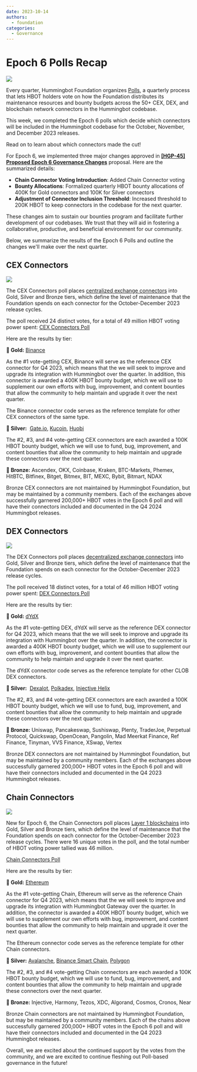```yaml
---
date: 2023-10-14
authors:
  - foundation
categories:
  - Governance
---
```


# Epoch 6 Polls Recap

![](./1.png)

Every quarter, Hummingbot Foundation organizes [Polls](../../../governance/polls.md), a quarterly process that lets HBOT holders vote on how the Foundation distributes its maintenance resources and bounty budgets across the 50+ CEX, DEX, and blockchain network connectors in the Hummingbot codebase.

This week, we completed the Epoch 6 polls which decide which connectors will be included in the Hummingbot codebase for the October, November, and December 2023 releases.

Read on to learn about which connectors made the cut!

<!-- more -->

For Epoch 6, we implemented three major changes approved in **[[HGP-45] Proposed Epoch 6 Governance Changes](https://snapshot.org/#/hbot.eth/proposal/0x7807da661f09096db6aadb277051ed6defd580259fd8e503c2a77a83779a3fd5)** proposal. Here are the summarized details:

- **Chain Connector Voting Introduction**: Added Chain Connector voting
- **Bounty Allocations**: Formalized quarterly HBOT bounty allocations of 400K for Gold connectors and 100K for Silver connectors
- **Adjustment of Connector Inclusion Threshold**: Increased threshold to 200K HBOT to keep connectors in the codebase for the next quarter.

These changes aim to sustain our bounties program and facilitate further development of our codebases. We trust that they will aid in fostering a collaborative, productive, and beneficial environment for our community.

Below, we summarize the results of the Epoch 6 Polls and outline the changes we'll make over the next quarter.

## CEX Connectors

![](./2.png)

The CEX Connectors poll places [centralized exchange connectors](../../../cex-connectors/index.md) into Gold, Silver and Bronze tiers, which define the level of maintenance that the Foundation spends on each connector for the October-December 2023 release cycles.

The poll received 24 distinct votes, for a total of 49 million HBOT voting power spent: [CEX Connectors Poll](https://snapshot.org/#/hbot.eth/proposal/0xb830acb389380f447a996ade4dd39120f5139256a6fa55448ff8d78ef9193de4)

Here are the results by tier:

**🥇 Gold:** [Binance](../../../exchanges/binance/index.md)

As the #1 vote-getting CEX, Binance will serve as the reference CEX connector for Q4 2023, which means that the we will seek to improve and upgrade its integration with Hummingbot over the quarter. In addition, this connector is awarded a 400K HBOT bounty budget, which we will use to supplement our own efforts with bug, improvement, and content bounties that allow the community to help maintain and upgrade it over the next quarter.

The Binance connector code serves as the reference template for other CEX connectors of the same type.

**🥈 Silver:**  [Gate.io](../../../exchanges/gate-io/index.md), [Kucoin](../../../exchanges/kucoin/index.md), [Huobi](../../../exchanges/huobi/index.md)

The #2, #3, and #4 vote-getting CEX connectors are each awarded a 100K HBOT bounty budget, which we will use to fund, bug, improvement, and content bounties that allow the community to help maintain and upgrade these connectors over the next quarter.

**🥉 Bronze:** Ascendex, OKX, Coinbase, Kraken, BTC-Markets, Phemex, HitBTC, Bitfinex, Bitget, Bitmex, BIT, MEXC, Bybit, Bitmart, NDAX

Bronze CEX connectors are not maintained by Hummingbot Foundation, but may be maintained by a community members. Each of the exchanges above successfully garnered 200,000+ HBOT votes in the Epoch 6 poll and will have their connectors included and documented in the Q4 2024 Hummingbot releases.

## DEX Connectors

![](./3.png)

The DEX Connectors poll places [decentralized exchange connectors](../../../dex-connectors/index.md) into Gold, Silver and Bronze tiers, which define the level of maintenance that the Foundation spends on each connector for the October-December 2023 release cycles. 

The poll received 18 distinct votes, for a total of 46 million HBOT voting power spent: [DEX Connectors Poll](https://snapshot.org/#/hbot.eth/proposal/0x5fe34c66cefc6438070332d2ab0d807447a9c175eb5e975e5a9a7023cb3c5c83)

Here are the results by tier:

**🥇 Gold:** [dYdX](../../../exchanges/dydx.md)

As the #1 vote-getting DEX, dYdX will serve as the reference DEX connector for Q4 2023, which means that the we will seek to improve and upgrade its integration with Hummingbot over the quarter. In addition, the connector is awarded a 400K HBOT bounty budget, which we will use to supplement our own efforts with bug, improvement, and content bounties that allow the community to help maintain and upgrade it over the next quarter.

The dYdX connector code serves as the reference template for other CLOB DEX connectors.

**🥈 Silver:**  [Dexalot](../../../exchanges/dexalot.md), [Polkadex](../../../exchanges/polkadex.md), [Injective Helix](../../../exchanges/injective.md)

The #2, #3, and #4 vote-getting DEX connectors are each awarded a 100K HBOT bounty budget, which we will use to fund, bug, improvement, and content bounties that allow the community to help maintain and upgrade these connectors over the next quarter.

**🥉 Bronze:** Uniswap, Pancakeswap, Sushiswap, Plenty, TraderJoe, Perpetual Protocol, Quickswap, OpenOcean, Pangolin, Mad Meerkat Finance, Ref Finance, Tinyman, VVS Finance, XSwap, Vertex

Bronze DEX connectors are not maintained by Hummingbot Foundation, but may be maintained by a community members. Each of the exchanges above successfully garnered 200,000+ HBOT votes in the Epoch 6 poll and will have their connectors included and documented in the Q4 2023 Hummingbot releases.

## Chain Connectors

![](./4.png)

New for Epoch 6, the Chain Connectors poll places [Layer 1 blockchains](../../../chains/index.md) into Gold, Silver and Bronze tiers, which define the level of maintenance that the Foundation spends on each connector for the October-December 2023 release cycles. There were 16 unique votes in the poll, and the total number of HBOT voting power tallied was 46 million.

[Chain Connectors Poll](https://snapshot.org/#/hbot.eth/proposal/0x46a1f7d13701d18a4382665631b90fcf52762c030547f643ff45548403bb96ca)

Here are the results by tier:

**🥇 Gold:** [Ethereum](../../../chains/ethereum.md)

As the #1 vote-getting Chain, Ethereum will serve as the reference Chain connector for Q4 2023, which means that the we will seek to improve and upgrade its integration with Hummingbot Gateway over the quarter. In addition, the connector is awarded a 400K HBOT bounty budget, which we will use to supplement our own efforts with bug, improvement, and content bounties that allow the community to help maintain and upgrade it over the next quarter.

The Ethereum connector code serves as the reference template for other Chain connectors.

**🥈 Silver:** [Avalanche](../../../chains/avalanche.md), [Binance Smart Chain](../../../chains/bnb-chain.md), [Polygon](../../../chains/polygon.md)

The #2, #3, and #4 vote-getting Chain connectors are each awarded a 100K HBOT bounty budget, which we will use to fund, bug, improvement, and content bounties that allow the community to help maintain and upgrade these connectors over the next quarter.

**🥉 Bronze:** Injective, Harmony, Tezos, XDC, Algorand, Cosmos, Cronos, Near

Bronze Chain connectors are not maintained by Hummingbot Foundation, but may be maintained by a community members. Each of the chains above successfully garnered 200,000+ HBOT votes in the Epoch 6 poll and will have their connectors included and documented in the Q4 2023 Hummingbot releases.

Overall, we are excited about the continued support by the votes from the community, and we are excited to continue fleshing out Poll-based governance in the future!
